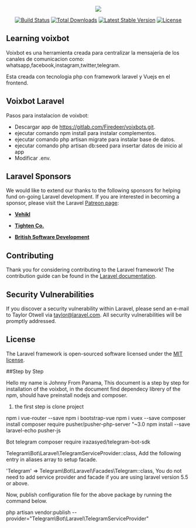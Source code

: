 <p align="center"><img src="https://laravel.com/assets/img/components/logo-laravel.svg"></p>

<p align="center">
<a href="https://travis-ci.org/laravel/framework"><img src="https://travis-ci.org/laravel/framework.svg" alt="Build Status"></a>
<a href="https://packagist.org/packages/laravel/framework"><img src="https://poser.pugx.org/laravel/framework/d/total.svg" alt="Total Downloads"></a>
<a href="https://packagist.org/packages/laravel/framework"><img src="https://poser.pugx.org/laravel/framework/v/stable.svg" alt="Latest Stable Version"></a>
<a href="https://packagist.org/packages/laravel/framework"><img src="https://poser.pugx.org/laravel/framework/license.svg" alt="License"></a>
</p>



## Learning voixbot

Voixbot es una herramienta creada para centralizar la mensajeria de los canales de comunicacion como:
whatsapp,facebook,instagram,twitter,telegram.

Esta creada con tecnologia php con framework laravel y Vuejs en el frontend.

## Voixbot Laravel

Pasos para instalacion de voixbot:
- Descargar app de https://gitlab.com/Firedeer/voixbots.git.
- ejecutar comando npm install para instalar complementos.
- ejecutar comando php artisan migrate para instalar base de datos.
- ejecutar comando php artisan db:seed para insertar datos de inicio al app
- Modificar .env.


## Laravel Sponsors

We would like to extend our thanks to the following sponsors for helping fund on-going Laravel development. If you are interested in becoming a sponsor, please visit the Laravel [Patreon page](https://patreon.com/taylorotwell):

- **[Vehikl](https://vehikl.com/)**
- **[Tighten Co.](https://tighten.co)**

- **[British Software Development](https://www.britishsoftware.co)**


## Contributing

Thank you for considering contributing to the Laravel framework! The contribution guide can be found in the [Laravel documentation](https://laravel.com/docs/contributions).

## Security Vulnerabilities

If you discover a security vulnerability within Laravel, please send an e-mail to Taylor Otwell via [taylor@laravel.com](mailto:taylor@laravel.com). All security vulnerabilities will be promptly addressed.

## License

The Laravel framework is open-sourced software licensed under the [MIT license](https://opensource.org/licenses/MIT).


##Step by Step

Hello my name is Johnny From Panama,
 This document is a step by step for installation of the voixbot, in the document find dependecy librery of the npm, should have preinstall nodejs and composer.

 1. the first step is clone project 


 npm i vue-router --save
 npm i bootstrap-vue
 npm i vuex --save
 composer install
 composer require pusher/pusher-php-server "~3.0
 npm install --save laravel-echo pusher-js

 Bot telegram
 composer require irazasyed/telegram-bot-sdk

 Telegram\Bot\Laravel\TelegramServiceProvider::class,
Add the following entry in aliases array to setup facade.

'Telegram' => Telegram\Bot\Laravel\Facades\Telegram::class,
You do not need to add service provider and facade if you are using laravel version 5.5 or above.

Now, publish configuration file for the above package by running the command below.

php artisan vendor:publish --provider="Telegram\Bot\Laravel\TelegramServiceProvider"
